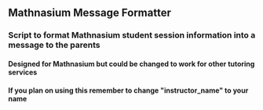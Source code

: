 ## Mathnasium Message Formatter ##
### Script to format Mathnasium student session information into a message to the parents ###
#### Designed for Mathnasium but could be changed to work for other tutoring services ####
#### If you plan on using this remember to change "instructor_name" to your name ####